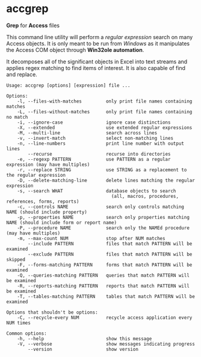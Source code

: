 accgrep
======

**Grep** for **Access** files

This command line utility will perform a *regular expression* search on many
Access objects. It is only meant to be run from *Windows* as it manipulates the
Access COM object through **Win32ole automation**. 

It decomposes all of the significant objects in Excel into text streams and
applies regex matching to find items of interest. It is also capable of 
find and replace.

```
Usage: accgrep [options] [expression] file ...

Options:
    -l, --files-with-matches         only print file names containing matches
    -L, --files-without-matches      only print file names containing no match
    -i, --ignore-case                ignore case distinctions
    -X, --extended                   use extended regular expressions
    -M, --multi-line                 search across lines
    -v, --invert-match               select non-matching lines
    -n, --line-numbers               print line number with output lines
        --recurse                    recurse into directories
    -e, --regexp PATTERN             use PATTERN as a regular expression (may have multiples)
    -r, --replace STRING             use STRING as a replacement to the regular expression
    -D, --delete-matching-line       delete lines matching the regular expression
    -s, --search WHAT                database objects to search
                                       (all, macros, procedures, references, forms, reports)
    -c, --controls NAME              search only controls matching NAME (should include property)
    -p, --properties NAME            search only properties matching NAME (should include form or report name)
    -P, --procedure NAME             search only the NAMEd procedure (may have multiples)
    -m, --max-count NUM              stop after NUM matches
        --include PATTERN            files that match PATTERN will be examined
        --exclude PATTERN            files that match PATTERN will be skipped
    -F, --forms-matching PATTERN     forms that match PATTERN will be examined
    -Q, --queries-matching PATTERN   queries that match PATTERN will be examined
    -R, --reports-matching PATTERN   reports that match PATTERN will be examined
    -T, --tables-matching PATTERN    tables that match PATTERN will be examined

Options that shouldn't be options:
    -C, --recycle-every NUM          recycle access application every NUM times

Common options:
    -h, --help                       show this message
    -V, --verbose                    show messages indicating progress
        --version                    show version
```
